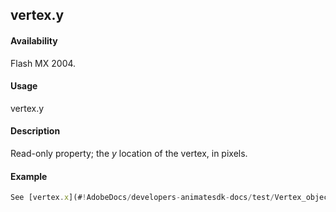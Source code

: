 ## vertex.y

#### Availability

Flash MX 2004.

#### Usage

vertex.y

#### Description

Read-only property; the *y* location of the vertex, in pixels.

#### Example

```javascript
See [vertex.x](#!AdobeDocs/developers-animatesdk-docs/test/Vertex_object/vertex2.md).

```